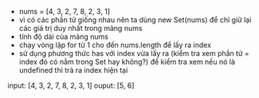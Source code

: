 - nums = [4, 3, 2, 7, 8, 2, 3, 1]
- vì có các phần tử giống nhau nên ta dùng new Set(nums) để chỉ giữ lại các giá trị duy nhất trong mảng nums
- tính độ dài của mảng nums
- chạy vòng lặp for từ 1 cho đến nums.length để lấy ra index
- sử dụng phương thức has với index vừa lấy ra (kiểm tra xem phần tử = index đó có nằm trong Set hay không?) để kiểm tra xem nếu nó là undefined thì trả ra index hiện tại

input: [4, 3, 2, 7, 8, 2, 3, 1]
ouput: [5, 6]